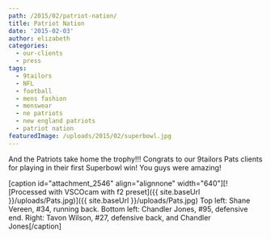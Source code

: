 ```yaml
---
path: /2015/02/patriot-nation/
title: Patriot Nation
date: '2015-02-03'
author: elizabeth
categories:
  - our-clients
  - press
tags:
  - 9tailors
  - NFL
  - football
  - mens fashion
  - menswear
  - ne patriots
  - new england patriots
  - patriot nation
featuredImage: /uploads/2015/02/superbowl.jpg
---
```

And the Patriots take home the trophy!!! Congrats to our 9tailors Pats clients for playing in their first Superbowl win! You guys were amazing!

\[caption id="attachment\_2546" align="alignnone" width="640"\][![Processed with VSCOcam with f2 preset]({{ site.baseUrl }}/uploads/Pats.jpg)]({{ site.baseUrl }}/uploads/Pats.jpg) Top left: Shane Vereen, #34, running back. Bottom left: Chandler Jones, #95, defensive end. Right: Tavon Wilson, #27, defensive back, and Chandler Jones\[/caption\]